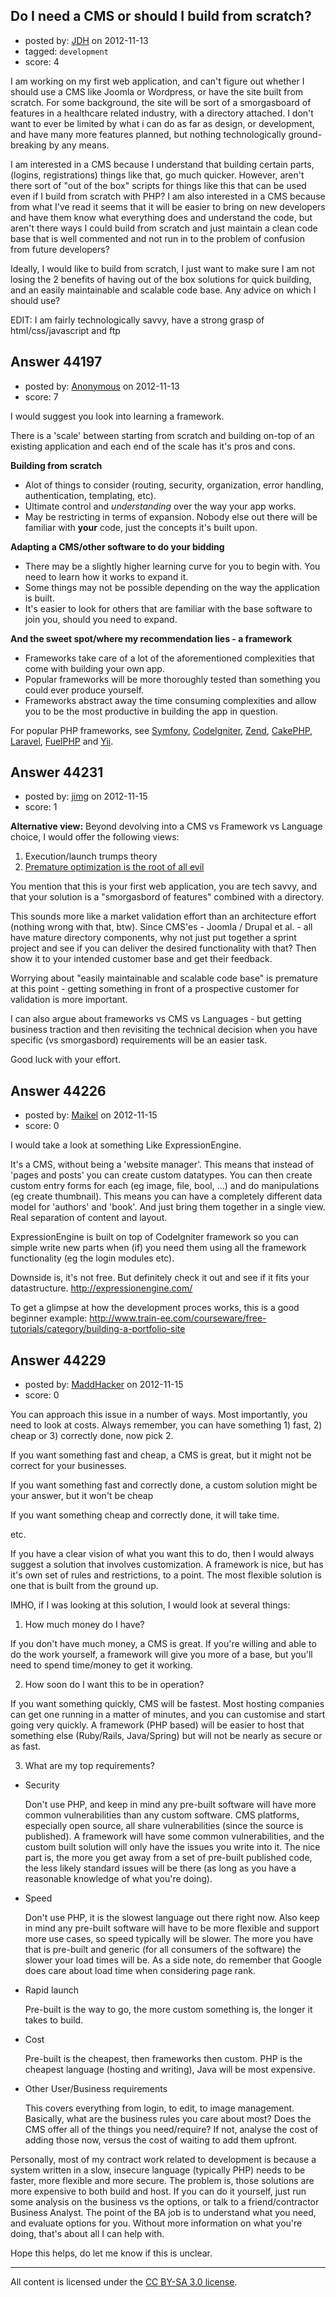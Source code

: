 ## Do I need a CMS or should I build from scratch?

- posted by: [JDH](https://stackexchange.com/users/-1/13136-jdh) on 2012-11-13
- tagged: `development`
- score: 4

I am working on my first web application, and can't figure out whether I should use a CMS like Joomla or Wordpress, or have the site built from scratch. For some background, the site will be sort of a smorgasboard of features in a healthcare related industry, with a directory attached. I don't want to ever be limited by what i can do as far as design, or development, and have many more features planned, but nothing technologically ground-breaking by any means. 

I am interested in a CMS because I understand that building certain parts, (logins, registrations) things like that, go much quicker. However, aren't there sort of "out of the box" scripts for things like this that can be used even if I build from scratch with PHP? I am also interested in a CMS because from what I've read it seems that it will be easier to bring on new developers and have them know what everything does and understand the code, but aren't there ways I could build from scratch and just maintain a clean code base that is well commented and not run in to the problem of confusion from future developers? 

Ideally, I would like to build from scratch, I just want to make sure I am not losing the 2 benefits of having out of the box solutions for quick building, and an easily maintainable and scalable code base. Any advice on which I should use?

EDIT: I am fairly technologically savvy, have a strong grasp of html/css/javascript and ftp


## Answer 44197

- posted by: [Anonymous](https://stackexchange.com/users/-1/11482-anonymous) on 2012-11-13
- score: 7

<p>I would suggest you look into learning a framework.</p>

<p>There is a 'scale' between starting from scratch and building on-top of an existing application and each end of the scale has it's pros and cons.</p>

<p><strong>Building from scratch</strong></p>

<ul>
<li>Alot of things to consider (routing, security, organization, error handling, authentication, templating, etc).</li>
<li>Ultimate control and <em>understanding</em> over the way your app works.</li>
<li>May be restricting in terms of expansion. Nobody else out there will be familiar with <strong>your</strong> code, just the concepts it's built upon.</li>
</ul>

<p><strong>Adapting a CMS/other software to do your bidding</strong></p>

<ul>
<li>There may be a slightly higher learning curve for you to begin with. You need to learn how it works to expand it.</li>
<li>Some things may not be possible depending on the way the application is built.</li>
<li>It's easier to look for others that are familiar with the base software to join you, should you need to expand.</li>
</ul>

<p><strong>And the sweet spot/where my recommendation lies - a framework</strong></p>

<ul>
<li>Frameworks take care of a lot of the aforementioned complexities that come with building your own app.</li>
<li>Popular frameworks will be more thoroughly tested than something you could ever produce yourself.</li>
<li>Frameworks abstract away the time consuming complexities and allow you to be the most productive in building the app in question.</li>
</ul>

<p>For popular PHP frameworks, see <a href="http://symfony.com/" rel="nofollow">Symfony</a>, <a href="http://codeigniter.com/" rel="nofollow">CodeIgniter</a>, <a href="http://framework.zend.com/" rel="nofollow">Zend</a>, <a href="http://cakephp.org/" rel="nofollow">CakePHP</a>, <a href="http://laravel.com/" rel="nofollow">Laravel</a>, <a href="http://fuelphp.com/" rel="nofollow">FuelPHP</a> and <a href="http://www.yiiframework.com/" rel="nofollow">Yii</a>.</p>



## Answer 44231

- posted by: [jimg](https://stackexchange.com/users/-1/2380-jimg) on 2012-11-15
- score: 1

<p><strong>Alternative view:</strong> Beyond devolving into a CMS vs Framework vs Language choice, I would offer the following views:</p>

<ol>
<li>Execution/launch trumps theory  </li>
<li><a href="http://c2.com/cgi/wiki?PrematureOptimization" rel="nofollow">Premature optimization is the root of all evil</a></li>
</ol>

<p>You mention that this is your first web application, you are tech savvy, and that your solution is a "smorgasbord of features" combined with a directory.  </p>

<p>This sounds more like a market validation effort than an architecture effort (nothing wrong with that, btw).  Since CMS'es - Joomla / Drupal et al. - all have mature directory components, why not just put together a sprint project and see if you can deliver the desired functionality with that? Then show it to your intended customer base and get their feedback.</p>

<p>Worrying about "easily maintainable and scalable code base" is premature at this point - getting something in front of a prospective customer for validation is more important. </p>

<p>I can also argue about frameworks vs CMS vs Languages - but getting business traction and then revisiting the technical decision when you have specific (vs smorgasbord) requirements will be an easier task.</p>

<p>Good luck with your effort.</p>



## Answer 44226

- posted by: [Maikel](https://stackexchange.com/users/-1/21567-maikel) on 2012-11-15
- score: 0

I would take a look at something Like ExpressionEngine.

It's a CMS, without being a 'website manager'. This means that instead of 'pages and posts' you can create custom datatypes. You can then create custom entry forms for each (eg image, file, bool, ...) and do manipulations (eg create thumbnail). This means you can have a completely different data model for 'authors' and 'book'. And just bring them together in a single view. Real separation of content and layout.

ExpressionEngine is built on top of CodeIgniter framework so you can simple write new parts when (if) you need them using all the framework functionality (eg the login modules etc).

Downside is, it's not free. But definitely check it out and see if it fits your datastructure. 
http://expressionengine.com/

To get a glimpse at how the development proces works, this is a good beginner example:
http://www.train-ee.com/courseware/free-tutorials/category/building-a-portfolio-site



## Answer 44229

- posted by: [MaddHacker](https://stackexchange.com/users/-1/17914-maddhacker) on 2012-11-15
- score: 0

You can approach this issue in a number of ways.  Most importantly, you need to look at costs.  Always remember, you can have something 1) fast, 2) cheap or 3) correctly done, now pick 2.

If you want something fast and cheap, a CMS is great, but it might not be correct for your businesses.

If you want something fast and correctly done, a custom solution might be your answer, but it won't be cheap

If you want something cheap and correctly done, it will take time.

etc.

If you have a clear vision of what you want this to do, then I would always suggest a solution that involves customization.  A framework is nice, but has it's own set of rules and restrictions, to a point.  The most flexible solution is one that is built from the ground up.

IMHO, if I was looking at this solution, I would look at several things:

 1. How much money do I have?
  
  If you don't have much money, a CMS is great.  If you're willing and able to do the work yourself, a framework will give you more of a base, but you'll need to spend time/money to get it working.

 2. How soon do I want this to be in operation?

  If you want something quickly, CMS will be fastest.  Most hosting companies can get one running in a matter of minutes, and you can customise and start going very quickly.  A framework (PHP based) will be easier to host that something else (Ruby/Rails, Java/Spring) but will not be nearly as secure or as fast.

 3. What are my top requirements?

   - Security

     Don't use PHP, and keep in mind any pre-built software will have more common vulnerabilities than any custom software.  CMS platforms, especially open source, all share vulnerabilities (since the source is published).  A framework will have some common vulnerabilities, and the custom built solution will only have the issues you write into it.  The nice part is, the more you get away from a set of pre-built published code, the less likely standard issues will be there (as long as you have a reasonable knowledge of what you're doing).

   - Speed

     Don't use PHP, it is the slowest language out there right now.  Also keep in mind any pre-built software will have to be more flexible and support more use cases, so speed typically will be slower.  The more you have that is pre-built and generic (for all consumers of the software) the slower your load times will be.  As a side note, do remember that Google does care about load time when considering page rank.

   - Rapid launch

     Pre-built is the way to go, the more custom something is, the longer it takes to build.

   - Cost

     Pre-built is the cheapest, then frameworks then custom.  PHP is the cheapest language (hosting and writing), Java will be most expensive.

   - Other User/Business requirements

     This covers everything from login, to edit, to image management.  Basically, what are the business rules you care about most?  Does the CMS offer all of the things you need/require?  If not, analyse the cost of adding those now, versus the cost of waiting to add them upfront.

Personally, most of my contract work related to development is because a system written in a slow, insecure language (typically PHP) needs to be faster, more flexible and more secure.  The problem is, those solutions are more expensive to both build and host.  If you can do it yourself, just run some analysis on the business vs the options, or talk to a friend/contractor Business Analyst.  The point of the BA job is to understand what you need, and evaluate options for you.  Without more information on what you're doing, that's about all I can help with.

Hope this helps, do let me know if this is unclear.



---

All content is licensed under the [CC BY-SA 3.0 license](https://creativecommons.org/licenses/by-sa/3.0/).
